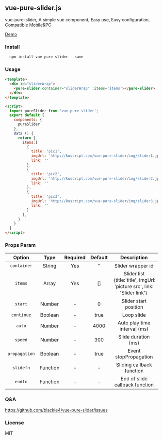## vue-pure-slider.js

vue-pure-slider, A simple vue component, Easy use, Easy configuration, Compatible Mobile&PC

[Demo](http://kuscript.com/vue-pure-slider/index.html)

### Install

```html
  npm install vue-pure-slider --save
```

### Usage

```html
<template>
  <div id="sliderWrap">
    <pure-slider container="sliderWrap" :items='items'></pure-slider>
  </div>
</template>

<script>
  import pureSlider from 'vue-pure-slider';
  export default {
    components: {
      pureSlider
    },
    data () {
      return {
        items:[
          {
            title: 'pic1',
            imgUrl: 'http://kuscript.com/vue-pure-slider/img/slider1.jpg',
            link: ''
          },
          {
            title: 'pic2',
            imgUrl: 'http://kuscript.com/vue-pure-slider/img/slider2.jpg',
            link: ''
          },
          {
            title: 'pic3',
            imgUrl: 'http://kuscript.com/vue-pure-slider/img/slider3.jpg',
            link: ''
          }
        ],
      }
    }
  }
</script>
```

### Props Param
<table width="100%">
  <thead>
    <tr>
      <th width="15%">Option</th>
      <th width="15%">Type</th>
      <th width="15%">Required</th>
      <th width="15%">Default</th>
      <th width="40%">Description</th>
    </tr>
  </thead>
  <tbody>
    <tr align="center">
      <td><code>container</code></td>
      <td>String</td>
      <td>Yes</td>
      <td>''</td>
      <td>Slider wrapper id</td>
    </tr>
    <tr align="center">
      <td><code>items</code></td>
      <td>Array</td>
      <td>Yes</td>
      <td>[]</td>
      <td>Slider list｛title:'title', imgUrl: 'picture src', link: 'Slider link'｝</td>
    </tr>
    <tr align="center">
      <td><code>start</code></td>
      <td>Number</td>
      <td>-</td>
      <td>0</td>
      <td>Slider start position</td>
    </tr>
    <tr align="center">
      <td><code>continue</code></td>
      <td>Boolean</td>
      <td>-</td>
      <td>true</td>
      <td>Loop slide</td>
    </tr>
    <tr align="center">
      <td><code>auto</code></td>
      <td>Number</td>
      <td>-</td>
      <td>4000</td>
      <td>Auto play time interval (ms)</td>
    </tr>
    <tr align="center">
      <td><code>speed</code></td>
      <td>Number</td>
      <td>-</td>
      <td>300</td>
      <td>Slide duration (ms)</td>
    </tr>
    <tr align="center">
      <td><code>propagation</code></td>
      <td>Boolean</td>
      <td>-</td>
      <td>true</td>
      <td>Event stopPropagation</td>
    </tr>
    <tr align="center">
      <td><code>slidefn</code></td>
      <td>Function</td>
      <td>-</td>
      <td>-</td>
      <td>Sliding callback function</td>
    </tr>
    <tr align="center">
      <td><code>endfn</code></td>
      <td>Function</td>
      <td>-</td>
      <td>-</td>
      <td>End of slide callback function</td>
    </tr>
  </tbody>
</table>

### Q&A
https://github.com/blackie4/vue-pure-slider/issues

### License
MIT

